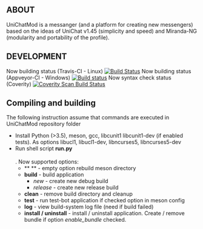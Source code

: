 ## ABOUT
UniChatMod is a messanger (and a platform for creating new messengers) based on the ideas of UniChat v1.45 (simplicity and speed) and Miranda-NG (modularity and portability of the profile).

## DEVELOPMENT
Now building status (Travis-CI - Linux) [![Build Status](https://travis-ci.org/SkyMaverick/UniChatMod.svg?branch=master)](https://travis-ci.org/SkyMaverick/UniChatMod)
Now building status (Appveyor-CI - Windows) [![Build status](https://ci.appveyor.com/api/projects/status/mk204nbjx0mm5iec?svg=true)](https://ci.appveyor.com/project/SkyMaverick/unichatmod)
Now syntax check status (Coverity) [![Coverity Scan Build Status](https://scan.coverity.com/projects/17127/badge.svg)](https://scan.coverity.com/projects/skymaverick-unichatmod)

## Compiling and building

The following instruction assume that commands are executed in UniChatMod repository folder

* Install Python (>3.5), meson, gcc, libcunit1 libcunit1-dev (if enabled tests). As options libucl1, libucl1-dev, libncurses5, libncurses5-dev
* Run shell script **run.py <option>**. Now supported options:
    * ** ** - empty option rebuild meson directory
    * **build** - build application
        * *new* - create new debug build
        * *release* - create new release build
    * **clean** - remove build directory and cleanup
    * **test** - run test-bot application if checked option in meson config
    * **log** - view build-system log file (need if build failed)
    * **install / uninstall** - install / uninstall application. Create / remove bundle if option *enable_bundle* checked.
